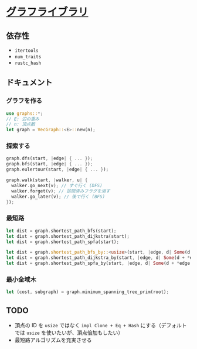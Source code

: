 # [グラフライブラリ](https://github.com/magurofly/cp-library-rs/blob/main/graphs.rs)

## 依存性

* `itertools`
* `num_traits`
* `rustc_hash`

## ドキュメント

### グラフを作る

```rust
use graphs::*;
// E: 辺の重み
// n: 頂点数
let graph = VecGraph::<E>::new(n);
```

### 探索する

```rust
graph.dfs(start, |edge| { ... });
graph.bfs(start, |edge| { ... });
graph.eulertour(start, |edge| { ... });

graph.walk(start, |walker, u| {
  walker.go_next(v); // すぐ行く (DFS)
  walker.forget(v); // 訪問済みフラグを消す
  walker.go_later(v); // 後で行く (BFS)
});
```

### 最短路

```rust
let dist = graph.shortest_path_bfs(start);
let dist = graph.shortest_path_dijkstra(start);
let dist = graph.shortest_path_spfa(start);

let dist = graph.shortest_path_bfs_by::<usize>(start, |edge, d| Some(d + 1) );
let dist = graph.shortest_path_dijkstra_by(start, |edge, d| Some(d + *edge.weight()) );
let dist = graph.shortest_path_spfa_by(start, |edge, d| Some(d + *edge.weight()) );
```

### 最小全域木

```rust
let (cost, subgraph) = graph.minimum_spanning_tree_prim(root);
```

## TODO

* 頂点の ID を `usize` ではなく `impl Clone + Eq + Hash` にする（デフォルトでは `usize` を使いたいが、頂点倍加もしたい） 
* 最短路アルゴリズムを充実させる
